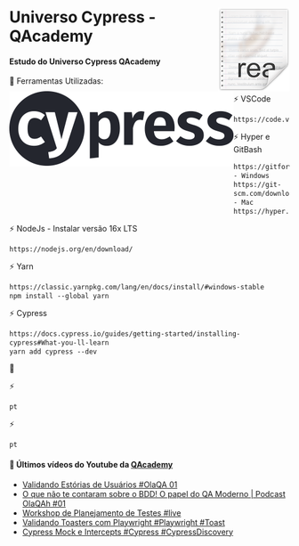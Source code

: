# <img src="icon.png" align="right" />
# <img src="LogoCypress.png" align="left" />

# Universo Cypress - QAcademy
<h4>Estudo do Universo Cypress QAcademy</h4>

🧰 Ferramentas Utilizadas:<br>

   ⚡ VSCode<br>
   
    https://code.visualstudio.com/download

   ⚡ Hyper e GitBash<br>

    https://gitforwindows.org/ - Windows
    https://git-scm.com/download/mac - Mac
    https://hyper.is/plugins

   ⚡ NodeJs - Instalar versão 16x LTS<br>

    https://nodejs.org/en/download/

   ⚡ Yarn <br>

    https://classic.yarnpkg.com/lang/en/docs/install/#windows-stable
    npm install --global yarn

   ⚡ Cypress <br>
    
    https://docs.cypress.io/guides/getting-started/installing-cypress#What-you-ll-learn
    yarn add cypress --dev
    

🧰 <br>

   ⚡ <br>

    pt

   ⚡ <br>

    pt
    
#### 🧰 Últimos vídeos do Youtube da [QAcademy](https://github.com/weareqacademy)
<!-- YOUTUBE:START -->
- [Validando Estórias de Usuários #OlaQA 01](https://www.youtube.com/watch?v=DXb_BlXPZdU)
- [O que não te contaram sobre o BDD!  O papel do QA Moderno | Podcast OlaQAh #01](https://www.youtube.com/watch?v=xpDhQzGnCdQ)
- [Workshop de Planejamento de Testes #live](https://www.youtube.com/watch?v=PxO-clXRCpM)
- [Validando Toasters com Playwright #Playwright #Toast](https://www.youtube.com/watch?v=49YFO4ppvt0)
- [Cypress Mock e Intercepts #Cypress #CypressDiscovery](https://www.youtube.com/watch?v=HJmlWMDMK30)
<!-- YOUTUBE:END -->
